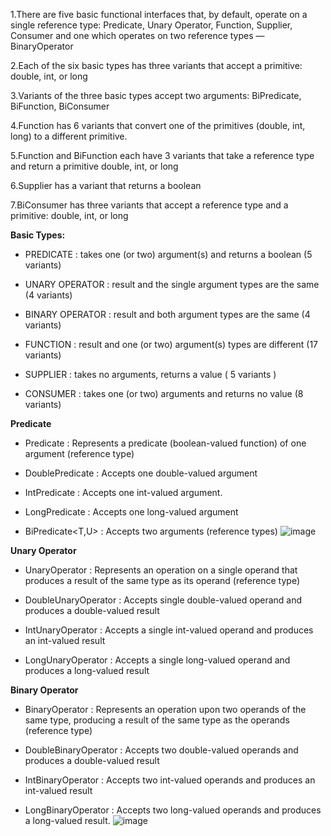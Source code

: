 



1.There are five basic functional interfaces that, by default, operate on a single reference type: Predicate, Unary Operator, Function, Supplier, Consumer and one which operates on two reference types — BinaryOperator

2.Each of the six basic types has three variants that accept a primitive: double, int, or long

3.Variants of the three basic types accept two arguments: BiPredicate, BiFunction, BiConsumer

4.Function has 6 variants that convert one of the primitives (double, int, long) to a different primitive.

5.Function and BiFunction each have 3 variants that take a reference type and return a primitive double, int, or long

6.Supplier has a variant that returns a boolean

7.BiConsumer has three variants that accept a reference type and a primitive: double, int, or long

**Basic Types:**

- PREDICATE               : 	takes one (or two) argument(s) and returns a boolean (5 variants)

- UNARY OPERATOR          : 	result and the single argument types are the same (4 variants)

- BINARY OPERATOR         : 	result and both argument types are the same (4 variants)

- FUNCTION                : 	result and one (or two) argument(s) types are different (17 variants)

- SUPPLIER                : 	takes no arguments, returns a value ( 5 variants )

- CONSUMER                : 	takes one (or two) arguments and returns no value (8 variants)

**Predicate**    

- Predicate<T> : Represents a predicate (boolean-valued function) of one argument  (reference type)

- DoublePredicate : Accepts one double-valued argument

- IntPredicate : Accepts one int-valued argument.

- LongPredicate : Accepts one long-valued argument

- BiPredicate<T,U> : Accepts two arguments  (reference types)
  ![image](https://user-images.githubusercontent.com/20484835/218272973-a4f0f815-2554-4506-a05d-34278817ee30.png)


**Unary Operator**

- UnaryOperator<T> : Represents an operation on a single operand that produces a result of the same type as its operand  (reference type)

- DoubleUnaryOperator : Accepts single double-valued operand and produces a double-valued result

- IntUnaryOperator : Accepts a single int-valued operand and produces an int-valued result

- LongUnaryOperator : Accepts a single long-valued operand and produces a long-valued result
  
**Binary Operator**

- BinaryOperator<T> : Represents an operation upon two operands of the same type, producing a result of the same type as the operands  (reference type)

- DoubleBinaryOperator : Accepts two double-valued operands and produces a double-valued result

- IntBinaryOperator : Accepts two int-valued operands and produces an int-valued result

- LongBinaryOperator : Accepts two long-valued operands and produces a long-valued result.
    ![image](https://user-images.githubusercontent.com/20484835/218273140-43012f56-3134-4fbe-9dc7-3c11fd70adb9.png)

  


